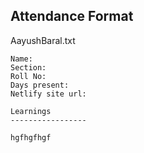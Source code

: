 ## Attendance Format

AayushBaral.txt
```
Name: 
Section: 
Roll No:
Days present:
Netlify site url: 

Learnings
-----------------

hgfhgfhgf
```
